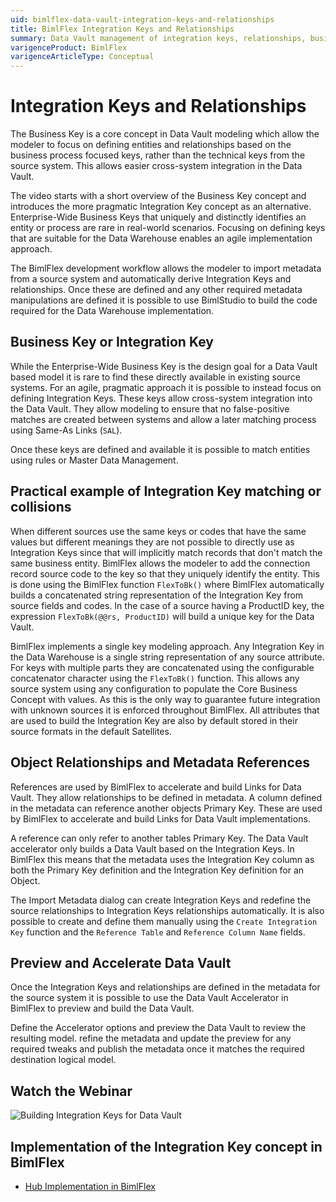 ```yaml
---
uid: bimlflex-data-vault-integration-keys-and-relationships
title: BimlFlex Integration Keys and Relationships
summary: Data Vault management of integration keys, relationships, business keys, examples, and how to accelerate in the Data Vault Accelerator
varigenceProduct: BimlFlex
varigenceArticleType: Conceptual
---
```

# Integration Keys and Relationships

The Business Key is a core concept in Data Vault modeling which allow the modeler to focus on defining entities and relationships based on the business process focused keys, rather than the technical keys from the source system. This allows easier cross-system integration in the Data Vault.

The video starts with a short overview of the Business Key concept and introduces the more pragmatic Integration Key concept as an alternative. Enterprise-Wide Business Keys that uniquely and distinctly identifies an entity or process are rare in real-world scenarios. Focusing on defining keys that are suitable for the Data Warehouse enables an agile implementation approach.

The BimlFlex development workflow allows the modeler to import metadata from a source system and automatically derive Integration Keys and relationships. Once these are defined and any other required metadata manipulations are defined it is possible to use BimlStudio to build the code required for the Data Warehouse implementation.

## Business Key or Integration Key

While the Enterprise-Wide Business Key is the design goal for a Data Vault based model it is rare to find these directly available in existing source systems. For an agile, pragmatic approach it is possible to instead focus on defining Integration Keys. These keys allow cross-system integration into the Data Vault. They allow modeling to ensure that no false-positive matches are created between systems and allow a later matching process using Same-As Links (`SAL`).

Once these keys are defined and available it is possible to match entities using rules or Master Data Management.

## Practical example of Integration Key matching or collisions

When different sources use the same keys or codes that have the same values but different meanings they are not possible to directly use as Integration Keys since that will implicitly match records that don't match the same business entity. BimlFlex allows the modeler to add the connection record source code to the key so that they uniquely identify the entity. This is done using the BimlFlex function `FlexToBk()` where BimlFlex automatically builds a concatenated string representation of the Integration Key from source fields and codes. In the case of a source having a ProductID key, the expression `FlexToBk(@@rs, ProductID)` will build a unique key for the Data Vault.

BimlFlex implements a single key modeling approach. Any Integration Key in the Data Warehouse is a single string representation of any source attribute. For keys with multiple parts they are concatenated using the configurable concatenator character using the `FlexToBk()` function. This allows any source system using any configuration to populate the Core Business Concept with values. As this is the only way to guarantee future integration with unknown sources it is enforced throughout BimlFlex. All attributes that are used to build the Integration Key are also by default stored in their source formats in the default Satellites.

## Object Relationships and Metadata References

References are used by BimlFlex to accelerate and build Links for Data Vault. They allow relationships to be defined in metadata. A column defined in the metadata can reference another objects Primary Key. These are used by BimlFlex to accelerate and build Links for Data Vault implementations.

A reference can only refer to another tables Primary Key. The Data Vault accelerator only builds a Data Vault based on the Integration Keys. In BimlFlex this means that the metadata uses the Integration Key column as both the Primary Key definition and the Integration Key definition for an Object.

The Import Metadata dialog can create Integration Keys and redefine the source relationships to Integration Keys relationships automatically. It is also possible to create and define them manually using the `Create Integration Key` function and the `Reference Table` and `Reference Column Name` fields.

## Preview and Accelerate Data Vault

Once the Integration Keys and relationships are defined in the metadata for the source system it is possible to use the Data Vault Accelerator in BimlFlex to preview and build the Data Vault.

Define the Accelerator options and preview the Data Vault to review the resulting model. refine the metadata and update the preview for any required tweaks and publish the metadata once it matches the required destination logical model.

## Watch the Webinar

![Building Integration Keys for Data Vault](https://www.youtube.com/watch?v=frzWIAW-Mhs?rel=0&autoplay=0)

## Implementation of the Integration Key concept in BimlFlex

* [Hub Implementation in BimlFlex](xref:bimlflex-data-vault-implementation-integration-keys)
